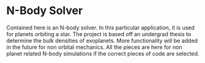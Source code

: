 # N-Body Solver

Contained here is an N-body solver. In this particular application, it is used for planets orbiting a star. The project is based off an undergrad thesis to determine the bulk 
densities of exoplanets. More functionality will be added in the future for non orbital mechanics. All the pieces are here for non planet related N-body simulations if 
the correct pieces of code are selected. 